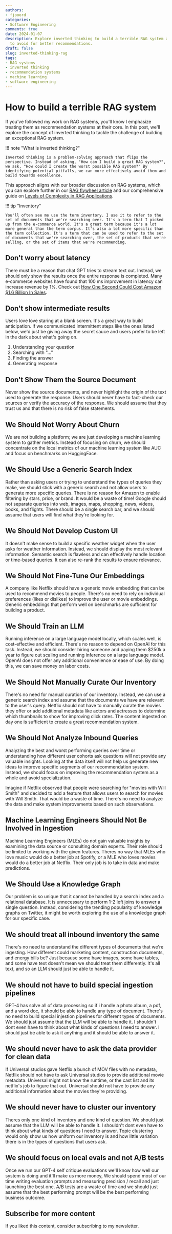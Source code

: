 ```yaml
---
authors:
- fjooord
categories:
- Software Engineering
comments: true
date: 2024-01-07
description: Explore inverted thinking to build a terrible RAG system and learn pitfalls
  to avoid for better recommendations.
draft: false
slug: inverted-thinking-rag
tags:
- RAG systems
- inverted thinking
- recommendation systems
- machine learning
- software engineering
---
```


# How to build a terrible RAG system

If you've followed my work on RAG systems, you'll know I emphasize treating them as recommendation systems at their core. In this post, we'll explore the concept of inverted thinking to tackle the challenge of building an exceptional RAG system.

!!! note "What is inverted thinking?"

    Inverted thinking is a problem-solving approach that flips the perspective. Instead of asking, "How can I build a great RAG system?", we ask, "How could I create the worst possible RAG system?" By identifying potential pitfalls, we can more effectively avoid them and build towards excellence.

This approach aligns with our broader discussion on RAG systems, which you can explore further in our [RAG flywheel article](./rag-flywheel.md) and our comprehensive guide on [Levels of Complexity in RAG Applications](./rag-levels-of-rag.md).

<!-- more -->

!!! tip "Inventory"

    You'll often see me use the term inventory. I use it to refer to the set of documents that we're searching over. It's a term that I picked up from the e-commerce world. It's a great term because it's a lot more general than the term corpus. It's also a lot more specific than the term collection. It's a term that can be used to refer to the set of documents that we're searching over, the set of products that we're selling, or the set of items that we're recommending.

## Don't worry about latency

There must be a reason that chat GPT tries to stream text out. Instead, we should only show the results once the entire response is completed. Many e-commerce websites have found that 100 ms improvement in latency can increase revenue by 1%. Check out [
How One Second Could Cost Amazon $1.6 Billion In Sales](https://www.fastcompany.com/1825005/how-one-second-could-cost-amazon-16-billion-sales).

## Don't show intermediate results

Users love love staring at a blank screen. It's a great way to build anticipation. If we communicated intermittent steps like the ones listed below, we'd just be giving away the secret sauce and users prefer to be left in the dark about what's going on.

1. Understanding your question
2. Searching with "..."
3. Finding the answer
4. Generating response

## Don't Show Them the Source Document

Never show the source documents, and never highlight the origin of the text used to generate the response. Users should never have to fact-check our sources or verify the accuracy of the response. We should assume that they trust us and that there is no risk of false statements.

## We Should Not Worry About Churn

We are not building a platform; we are just developing a machine learning system to gather metrics. Instead of focusing on churn, we should concentrate on the local metrics of our machine learning system like AUC and focus on benchmarks on HuggingFace.

## We Should Use a Generic Search Index

Rather than asking users or trying to understand the types of queries they make, we should stick with a generic search and not allow users to generate more specific queries. There is no reason for Amazon to enable filtering by stars, price, or brand. It would be a waste of time! Google should not separate queries into web, images, maps, shopping, news, videos, books, and flights. There should be a single search bar, and we should assume that users will find what they're looking for.

## We Should Not Develop Custom UI

It doesn't make sense to build a specific weather widget when the user asks for weather information. Instead, we should display the most relevant information. Semantic search is flawless and can effectively handle location or time-based queries. It can also re-rank the results to ensure relevance.

## We Should Not Fine-Tune Our Embeddings

A company like Netflix should have a generic movie embedding that can be used to recommend movies to people. There's no need to rely on individual preferences (likes or dislikes) to improve the user or movie embeddings. Generic embeddings that perform well on benchmarks are sufficient for building a product.

## We Should Train an LLM

Running inference on a large language model locally, which scales well, is cost-effective and efficient. There's no reason to depend on OpenAI for this task. Instead, we should consider hiring someone and paying them $250k a year to figure out scaling and running inference on a large language model. OpenAI does not offer any additional convenience or ease of use. By doing this, we can save money on labor costs.

## We Should Not Manually Curate Our Inventory

There's no need for manual curation of our inventory. Instead, we can use a generic search index and assume that the documents we have are relevant to the user's query. Netflix should not have to manually curate the movies they offer or add additional metadata like actors and actresses to determine which thumbnails to show for improving click rates. The content ingested on day one is sufficient to create a great recommendation system.

## We Should Not Analyze Inbound Queries

Analyzing the best and worst performing queries over time or understanding how different user cohorts ask questions will not provide any valuable insights. Looking at the data itself will not help us generate new ideas to improve specific segments of our recommendation system. Instead, we should focus on improving the recommendation system as a whole and avoid specialization.

Imagine if Netflix observed that people were searching for "movies with Will Smith" and decided to add a feature that allows users to search for movies with Will Smith. That would be a waste of time. There's no need to analyze the data and make system improvements based on such observations.

## Machine Learning Engineers Should Not Be Involved in Ingestion

Machine Learning Engineers (MLEs) do not gain valuable insights by examining the data source or consulting domain experts. Their role should be limited to working with the given features. Theres no way that MLEs who love music would do a better job at Spotify, or a MLE who loves movies would do a better job at Netflix. Their only job is to take in data and make predictions.

## We Should Use a Knowledge Graph

Our problem is so unique that it cannot be handled by a search index and a relational database. It is unnecessary to perform 1-2 left joins to answer a single question. Instead, considering the trending popularity of knowledge graphs on Twitter, it might be worth exploring the use of a knowledge graph for our specific case.

## We should treat all inbound inventory the same

There's no need to understand the different types of documents that we're ingesting. How different could marketing content, construction documents, and energy bills be? Just because some have images, some have tables, and some have text doesn't mean we should treat them differently. It's all text, and so an LLM should just be able to handle it.

## We should not have to build special ingestion pipelines

GPT-4 has solve all of data processing so if i handle a photo album, a pdf, and a word doc, it should be able to handle any type of document. There's no need to build special injestion pipelines for different types of documents. We should just assume that the LLM will be able to handle it. I shouldn't dont even have to think about what kinds of questions I need to answer. I should just be able to ask it anything and it should be able to answer it.

## We should never have to ask the data provider for clean data

If Universal studios gave Netflix a bunch of MOV files with no metadata, Netflix should not have to ask Universal studios to provide additional movie metadata. Universal might not know the runtime, or the cast list and its netflix's job to figure that out. Universal should not have to provide any additional information about the movies they're providing.

## We should never have to cluster our inventory

Theres only one kind of inventory and one kind of question. We should just assume that the LLM will be able to handle it. I shouldn't dont even have to think about what kinds of questions I need to answer. Topic clustering would only show us how uniform our inventory is and how little variation there is in the types of questions that users ask.

## We should focus on local evals and not A/B tests

Once we run our GPT-4 self critique evaluations we'll know how well our system is doing and it'll make us more money, We should spend most of our time writing evaluation prompts and measuring precision / recall and just launching the best one. A/B tests are a waste of time and we should just assume that the best performing prompt will be the best performing business outcome.

## Subscribe for more content

If you liked this content, consider subscribing to my newsletter.

<script async data-uid="fe6b71773e" src="https://fivesixseven.ck.page/fe6b71773e/index.js"></script>